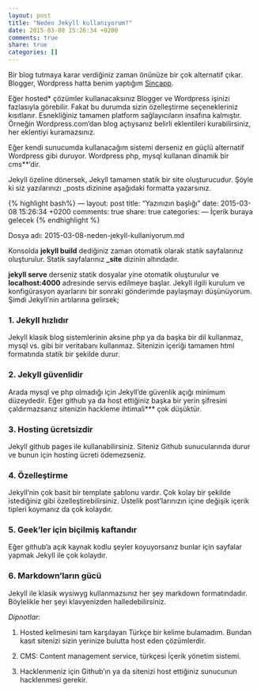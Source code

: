 ```yaml
---
layout: post
title: "Neden Jekyll kullanıyorum?"
date: 2015-03-08 15:26:34 +0200
comments: true
share: true
categories: []
---
```


Bir blog tutmaya karar verdiğiniz zaman önünüze bir çok alternatif çıkar. Blogger, Wordpress hatta benim yaptığım [Sincapp](https://wwww.sincapp.com).

Eğer hosted* çözümler kullanacaksınız Blogger ve Wordpress işinizi fazlasıyla görebilir. Fakat bu durumda sizin özelleştirme seçenekleriniz kısıtlanır. Esnekliğiniz tamamen platform sağlayıcıların insafına kalmıştır. Örneğin Wordpress.com’dan blog açtıysanız belirli eklentileri kurabilirsiniz, her eklentiyi kuramazsınız.

Eğer kendi sunucumda kullanacağım sistemi derseniz en güçlü alternatif Wordpress gibi duruyor. Wordpress php, mysql kullanan dinamik bir cms**’dir. 

Jekyll özeline dönersek, Jekyll tamamen statik bir site oluşturucudur. Şöyle ki siz yazılarınızı _posts dizinine aşağıdaki formatta yazarsınız.

{% highlight bash%}
—
layout: post
title: “Yazınızın başlığı”
date: 2015-03-08 15:26:34 +0200
comments: true
share: true
categories: 
—
İçerik buraya gelecek
{% endhighlight %}

Dosya adı: 2015-03-08-neden-jekyll-kullaniyorum.md

Konsolda **jekyll build** dediğiniz zaman otomatik olarak statik sayfalarınız oluşturulur. Statik sayfalarınız **_site** dizinin altındadır. 

**jekyll serve** derseniz statik dosyalar yine otomatik oluşturulur ve **localhost:4000** adresinde servis edilmeye başlar. Jekyll ilgili kurulum ve konfigürasyon ayarlarını bir sonraki gönderimde paylaşmayı düşünüyorum. Şimdi Jekyll’nin artılarına gelirsek;

### 1. Jekyll hızlıdır
Jekyll klasik blog sistemlerinin aksine php ya da başka bir dil kullanmaz, mysql vs. gibi bir veritabanı kullanmaz. Sitenizin içeriği tamamen html formatında statik bir şekilde durur.

### 2. Jekyll güvenlidir
Arada mysql ve php olmadığı için Jekyll’de güvenlik açığı minimum düzeydedir. Eğer github ya da host ettiğiniz başka bir yerin şifresini çaldırmazsanız sitenizin hackleme ihtimali*** çok düşüktür.

### 3. Hosting ücretsizdir
Jekyll github pages ile kullanabilirsiniz. Siteniz Github sunucularında durur ve bunun için hosting ücreti ödemezseniz.

### 4. Özelleştirme
Jekyll’nin çok basit bir template şablonu vardır. Çok kolay bir şekilde istediğiniz gibi özelleştirebilirsiniz. Üstelik post’larınızın içine değişik içerik tipleri koymanız da çok kolaydır.

### 5. Geek’ler için biçilmiş kaftandır
Eğer github’a açık kaynak kodlu şeyler koyuyorsanız bunlar için sayfalar yapmak Jekyll ile çok kolaydır.

### 6. Markdown’ların gücü
Jekyll ile klasik wysiwyg kullanmazsınız her şey markdown formatındadır. Böylelikle her şeyi klavyenizden halledebilirsiniz.


*Dipnotlar*:

1. Hosted kelimesini tam karşılayan Türkçe bir kelime bulamadım. Bundan kasıt sitenizi sizin yerinize bulutta host eden çözümlerdir.

2. CMS: Content management service, türkçesi İçerik yönetim sistemi.

3. Hacklenmeniz için Github’ın ya da sitenizi host ettiğiniz sunucunun hacklenmesi gerekir. 